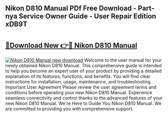 ## Nikon D810 Manual PDf Free Download - Part-nya Service Owner Guide - User Repair Edition xDB9T

# <h2><a href="http://cf11569.oget.top/?id=Nikon+D810+Manual">🔗Download New 👉🔴 Nikon D810 Manual</a></h2>

[![Nikon D810 Manual new download](https://i.imgur.com/5g1atiW.png)](http://cf11569.oget.top/?id=Nikon+D810+Manual)
Welcome to the user manual for your newly obtained Nikon D810 Manual. This comprehensive guide is intended to help you become an expert user of your product by providing a detailed explanation of its features, functions, and benefits. You will find clear instructions for installation, usage, maintenance, and troubleshooting. Important User Agreement Please review the user agreement terms and conditions before operating your new Nikon D810 Manual. Experience seamless connectivity and control thanks to the advanced features of your new Nikon D810 Manual. We're Here to Guide You Nikon D810 Manual. We are committed to providing you with comprehensive support.
